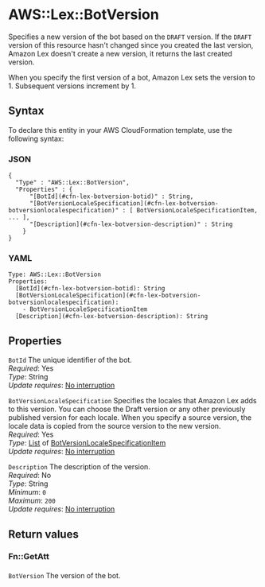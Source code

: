# AWS::Lex::BotVersion<a name="aws-resource-lex-botversion"></a>

Specifies a new version of the bot based on the `DRAFT` version\. If the `DRAFT` version of this resource hasn't changed since you created the last version, Amazon Lex doesn't create a new version, it returns the last created version\.

When you specify the first version of a bot, Amazon Lex sets the version to 1\. Subsequent versions increment by 1\.

## Syntax<a name="aws-resource-lex-botversion-syntax"></a>

To declare this entity in your AWS CloudFormation template, use the following syntax:

### JSON<a name="aws-resource-lex-botversion-syntax.json"></a>

```
{
  "Type" : "AWS::Lex::BotVersion",
  "Properties" : {
      "[BotId](#cfn-lex-botversion-botid)" : String,
      "[BotVersionLocaleSpecification](#cfn-lex-botversion-botversionlocalespecification)" : [ BotVersionLocaleSpecificationItem, ... ],
      "[Description](#cfn-lex-botversion-description)" : String
    }
}
```

### YAML<a name="aws-resource-lex-botversion-syntax.yaml"></a>

```
Type: AWS::Lex::BotVersion
Properties: 
  [BotId](#cfn-lex-botversion-botid): String
  [BotVersionLocaleSpecification](#cfn-lex-botversion-botversionlocalespecification): 
    - BotVersionLocaleSpecificationItem
  [Description](#cfn-lex-botversion-description): String
```

## Properties<a name="aws-resource-lex-botversion-properties"></a>

`BotId`  <a name="cfn-lex-botversion-botid"></a>
The unique identifier of the bot\.  
*Required*: Yes  
*Type*: String  
*Update requires*: [No interruption](https://docs.aws.amazon.com/AWSCloudFormation/latest/UserGuide/using-cfn-updating-stacks-update-behaviors.html#update-no-interrupt)

`BotVersionLocaleSpecification`  <a name="cfn-lex-botversion-botversionlocalespecification"></a>
Specifies the locales that Amazon Lex adds to this version\. You can choose the Draft version or any other previously published version for each locale\. When you specify a source version, the locale data is copied from the source version to the new version\.  
*Required*: Yes  
*Type*: [List](aws-properties-lex-botversion-botversionlocalespecification.md) of [BotVersionLocaleSpecificationItem](aws-properties-lex-botversion-botversionlocalespecificationitem.md)  
*Update requires*: [No interruption](https://docs.aws.amazon.com/AWSCloudFormation/latest/UserGuide/using-cfn-updating-stacks-update-behaviors.html#update-no-interrupt)

`Description`  <a name="cfn-lex-botversion-description"></a>
The description of the version\.  
*Required*: No  
*Type*: String  
*Minimum*: `0`  
*Maximum*: `200`  
*Update requires*: [No interruption](https://docs.aws.amazon.com/AWSCloudFormation/latest/UserGuide/using-cfn-updating-stacks-update-behaviors.html#update-no-interrupt)

## Return values<a name="aws-resource-lex-botversion-return-values"></a>

### Fn::GetAtt<a name="aws-resource-lex-botversion-return-values-fn--getatt"></a>

#### <a name="aws-resource-lex-botversion-return-values-fn--getatt-fn--getatt"></a>

`BotVersion`  <a name="BotVersion-fn::getatt"></a>
The version of the bot\.